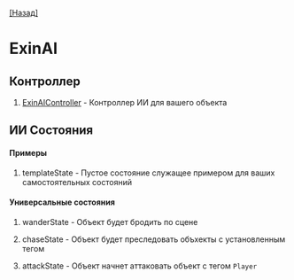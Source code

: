 [[Назад]](../main.md)

# ExinAI

## Контроллер

1. [ExinAIController](./ExinAIController.md) - Контроллер ИИ для вашего объекта

## ИИ Состояния

#### Примеры

1. templateState - Пустое состояние служащее примером для ваших самостоятельных состояний

#### Универсальные состояния

1. wanderState - Объект будет бродить по сцене

2. chaseState - Объект будет преследовать объхекты с установленным тегом

3. attackState - Объект начнет аттаковать объект с тегом ``Player``